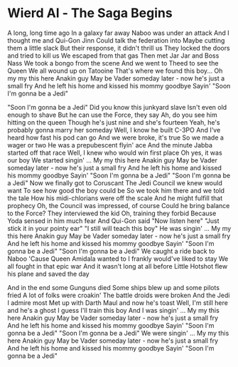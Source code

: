 # Wierd Al - The Saga Begins


A long, long time ago
In a galaxy far away
Naboo was under an attack
And I thought me and Qui-Gon Jinn
Could talk the federation into
Maybe cutting them a little slack
But their response, it didn't thrill us
They locked the doors and tried to kill us
We escaped from that gas
Then met Jar Jar and Boss Nass
We took a bongo from the scene
And we went to Theed to see the Queen
We all wound up on Tatooine
That's where we found this boy...
Oh my my this here Anakin guy
May be Vader someday later - now he's just a small fry
And he left his home and kissed his mommy goodbye
Sayin' "Soon I'm gonna be a Jedi"

"Soon I'm gonna be a Jedi"
Did you know this junkyard slave
Isn't even old enough to shave
But he can use the Force, they say
Ah, do you see him hitting on the queen
Though he's just nine and she's fourteen
Yeah, he's probably gonna marry her someday
Well, I know he built C-3PO
And I've heard how fast his pod can go
And we were broke, it's true
So we made a wager or two
He was a prepubescent flyin' ace
And the minute Jabba started off that race
Well, I knew who would win first place
Oh yes, it was our boy
We started singin' ...
My my this here Anakin guy
May be Vader someday later - now he's just a small fry
And he left his home and kissed his mommy goodbye
Sayin' "Soon I'm gonna be a Jedi"
"Soon I'm gonna be a Jedi"
Now we finally got to Coruscant
The Jedi Council we knew would want
To see how good the boy could be
So we took him there and we told the tale
How his midi-chlorians were off the scale
And he might fulfill that prophecy
Oh, the Council was impressed, of course
Could he bring balance to the Force?
They interviewed the kid
Oh, training they forbid
Because Yoda sensed in him much fear
And Qui-Gon said "Now listen here"
"Just stick it in your pointy ear"
"I still will teach this boy"
He was singin' ...
My my this here Anakin guy
May be Vader someday later - now he's just a small fry
And he left his home and kissed his mommy goodbye
Sayin' "Soon I'm gonna be a Jedi"
"Soon I'm gonna be a Jedi"
We caught a ride back to Naboo
'Cause Queen Amidala wanted to
I frankly would've liked to stay
We all fought in that epic war
And it wasn't long at all before
Little Hotshot flew his plane and saved the day

And in the end some Gunguns died
Some ships blew up and some pilots fried
A lot of folks were croakin'
The battle droids were broken
And the Jedi I admire most
Met up with Darth Maul and now he's toast
Well, I'm still here and he's a ghost
I guess I'll train this boy
And I was singin' ...
My my this here Anakin guy
May be Vader someday later - now he's just a small fry
And he left his home and kissed his mommy goodbye
Sayin' "Soon I'm gonna be a Jedi"
"Soon I'm gonna be a Jedi"
We were singin' ...
My my this here Anakin guy
May be Vader someday later - now he's just a small fry
And he left his home and kissed his mommy goodbye
Sayin' "Soon I'm gonna be a Jedi"
